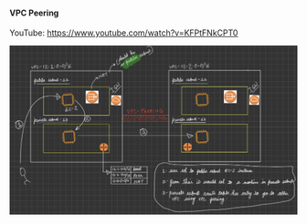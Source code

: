 #### VPC Peering

YouTube: https://www.youtube.com/watch?v=KFPtFNkCPT0

![](src/main/terraform/01_vpc_peering/vpc_peering_arch_diagram.jpeg)